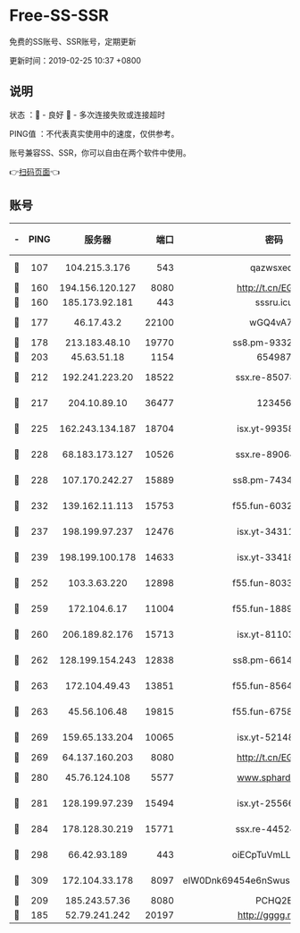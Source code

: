 # Free-SS-SSR

免费的SS账号、SSR账号，定期更新

更新时间：2019-02-25 10:37 +0800

## 说明

状态     ：🙂 - 良好 🙁 - 多次连接失败或连接超时

PING值   ：不代表真实使用中的速度，仅供参考。

账号兼容SS、SSR，你可以自由在两个软件中使用。

👉[扫码页面](https://liesauer.github.io/free-ss-ssr.github.io/)👈

## 账号

|-|PING|服务器|端口|密码|加密方式|区域|
|:----:|:----:|:-----:|-----:|:----:|:----:|:----:|
|🙂|107|104.215.3.176|543|qazwsxedc|aes-256-gcm|JP|
|🙂|160|194.156.120.127|8080|http://t.cn/EGJIyrl|rc4-md5|RU|
|🙂|160|185.173.92.181|443|sssru.icu|rc4-md5|RU|
|🙂|177|46.17.43.2|22100|wGQ4vA7D|aes-256-gcm|RU|
|🙂|178|213.183.48.10|19770|ss8.pm-93323963|rc4-md5|RU|
|🙂|203|45.63.51.18|1154|654987|chacha20|US|
|🙂|212|192.241.223.20|18522|ssx.re-85078137|aes-256-cfb|US|
|🙂|217|204.10.89.10|36477|123456|aes-256-cfb|US|
|🙂|225|162.243.134.187|18704|isx.yt-99358628|aes-256-cfb|US|
|🙂|228|68.183.173.127|10526|ssx.re-89064823|aes-256-cfb|US|
|🙂|228|107.170.242.27|15889|ss8.pm-74341344|aes-256-cfb|US|
|🙂|232|139.162.11.113|15753|f55.fun-60326778|aes-256-cfb|SG|
|🙂|237|198.199.97.237|12476|isx.yt-34311364|aes-256-cfb|US|
|🙂|239|198.199.100.178|14633|isx.yt-33418076|aes-256-cfb|US|
|🙂|252|103.3.63.220|12898|f55.fun-80336552|aes-256-cfb|SG|
|🙂|259|172.104.6.17|11004|f55.fun-18893031|aes-256-cfb|US|
|🙂|260|206.189.82.176|15713|isx.yt-81103224|aes-256-cfb|SG|
|🙂|262|128.199.154.243|12838|ss8.pm-66149074|aes-256-cfb|SG|
|🙂|263|172.104.49.43|13851|f55.fun-85640290|aes-256-cfb|SG|
|🙂|263|45.56.106.48|19815|f55.fun-67580626|aes-256-cfb|US|
|🙂|269|159.65.133.204|10065|isx.yt-52148162|aes-256-cfb|SG|
|🙂|269|64.137.160.203|8080|http://t.cn/EGJIyrl|rc4-md5|CA|
|🙂|280|45.76.124.108|5577|www.sphard.com|aes-256-cfb|AU|
|🙂|281|128.199.97.239|15494|isx.yt-25566417|aes-256-cfb|SG|
|🙂|284|178.128.30.219|15771|ssx.re-44524378|aes-256-cfb|SG|
|🙂|298|66.42.93.189|443|oiECpTuVmLLxk4Ts|aes-256-cfb|US|
|🙂|309|172.104.33.178|8097|eIW0Dnk69454e6nSwuspv9DmS201tQ0D|aes-256-cfb|SG|
|🙂|209|185.243.57.36|8080|PCHQ2E|rc4-md5|US|
|🙁|185|52.79.241.242|20197|http://gggg.rocks|chacha20|KR|
